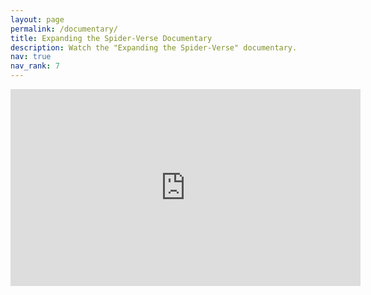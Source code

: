 ```yaml
---
layout: page
permalink: /documentary/
title: Expanding the Spider-Verse Documentary 
description: Watch the "Expanding the Spider-Verse" documentary.
nav: true
nav_rank: 7
---
```


<iframe width="560" height="315" src="https://www.youtube.com/embed/wC-VjYhuhPQ?si=6hCu1OB_f2KI36Xn" title="YouTube video player" frameborder="0" allow="accelerometer; autoplay; clipboard-write; encrypted-media; gyroscope; picture-in-picture; web-share" referrerpolicy="strict-origin-when-cross-origin" allowfullscreen></iframe>
